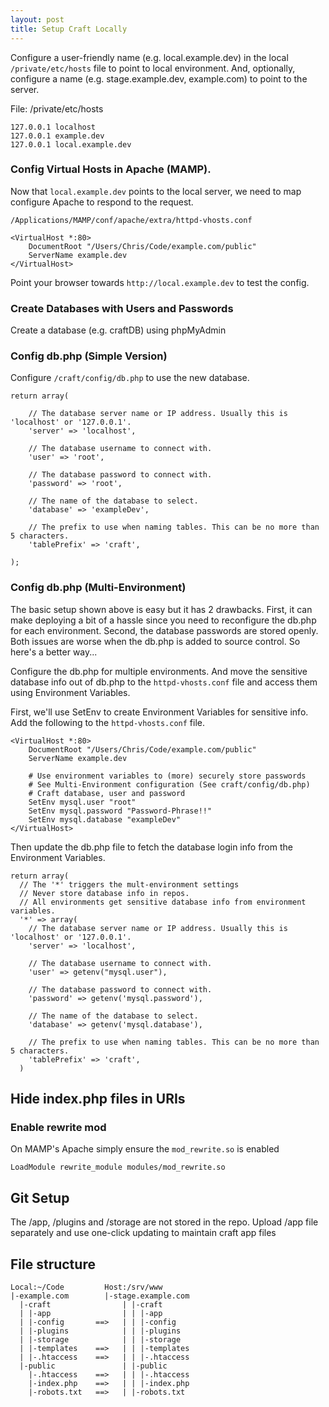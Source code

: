 ```yaml
---
layout: post
title: Setup Craft Locally
---
```


Configure a user-friendly name (e.g. local.example.dev) in the local `/private/etc/hosts` file to point to local environment. And, optionally, configure a name (e.g. stage.example.dev, example.com) to point to the server.

File: /private/etc/hosts

	127.0.0.1 localhost
	127.0.0.1 example.dev
	127.0.0.1 local.example.dev


### Config Virtual Hosts in Apache (MAMP).
Now that `local.example.dev` points to the local server, we need to map configure Apache to respond to the request. 

`/Applications/MAMP/conf/apache/extra/httpd-vhosts.conf`

    <VirtualHost *:80>
        DocumentRoot "/Users/Chris/Code/example.com/public"
        ServerName example.dev
    </VirtualHost>

Point your browser towards `http://local.example.dev` to test the config.

### Create Databases with Users and Passwords
Create a database (e.g. craftDB) using phpMyAdmin

### Config db.php (Simple Version)
Configure `/craft/config/db.php` to use the new database.

    return array(
    
        // The database server name or IP address. Usually this is 'localhost' or '127.0.0.1'.
        'server' => 'localhost',
    
        // The database username to connect with.
        'user' => 'root',
    
        // The database password to connect with.
        'password' => 'root',
    
        // The name of the database to select.
        'database' => 'exampleDev',
    
        // The prefix to use when naming tables. This can be no more than 5 characters.
        'tablePrefix' => 'craft',
    
    );

### Config db.php (Multi-Environment)
The basic setup shown above is easy but it has 2 drawbacks. First, it can make deploying a bit of a hassle since you need to reconfigure the db.php for each environment. Second, the database passwords are stored openly. Both issues are worse when the db.php is added to source control. So here's a better way...

Configure the db.php for multiple environments. And move the sensitive database info out of db.php to the `httpd-vhosts.conf` file and access them using Environment Variables.

First, we'll use SetEnv to create Environment Variables for sensitive info. Add the following to the `httpd-vhosts.conf` file.


    <VirtualHost *:80>
        DocumentRoot "/Users/Chris/Code/example.com/public"
        ServerName example.dev
    
        # Use environment variables to (more) securely store passwords 
        # See Multi-Environment configuration (See craft/config/db.php)
        # Craft database, user and password
        SetEnv mysql.user "root"
        SetEnv mysql.password "Password-Phrase!!"
        SetEnv mysql.database "exampleDev"
    </VirtualHost>


Then update the db.php file to fetch the database login info from the Environment Variables.


    return array(
      // The '*' triggers the mult-environment settings
      // Never store database info in repos.
      // All environments get sensitive database info from environment variables.
      '*' => array(
        // The database server name or IP address. Usually this is 'localhost' or '127.0.0.1'.
        'server' => 'localhost',
    
        // The database username to connect with.
        'user' => getenv("mysql.user"),
    
        // The database password to connect with.
        'password' => getenv('mysql.password'),
    
        // The name of the database to select.
        'database' => getenv('mysql.database'),
    
        // The prefix to use when naming tables. This can be no more than 5 characters.
        'tablePrefix' => 'craft',
      )

## Hide index.php files in URIs

### Enable rewrite mod

On MAMP's Apache simply ensure the `mod_rewrite.so` is enabled

  `LoadModule rewrite_module modules/mod_rewrite.so`

## Git Setup  
The /app, /plugins and /storage are not stored in the repo. Upload /app file separately and use one-click updating to maintain craft app files

## File structure
    Local:~/Code         Host:/srv/www
    |-example.com        |-stage.example.com
      |-craft                | |-craft
      | |-app                | | |-app
      | |-config       ==>   | | |-config
      | |-plugins            | | |-plugins
      | |-storage            | | |-storage
      | |-templates    ==>   | | |-templates
      | |-.htaccess    ==>   | | |-.htaccess
      |-public               | |-public
        |-.htaccess    ==>   | | |-.htaccess
        |-index.php    ==>   | | |-index.php
        |-robots.txt   ==>   | |-robots.txt

